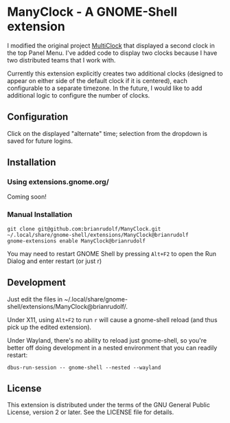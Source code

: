 # ManyClock - A GNOME-Shell extension

I modified the original project [MultiClock](https://github.com/mibus/MultiClock) that displayed a second clock in the top Panel Menu. I've added code to display two clocks because I have two distributed teams that I work with. 

Currently this extension explicitly creates two additional clocks (designed to appear on either side of the default clock if it is centered), each configurable to a separate timezone. In the future, I would like to add additional logic to configure the number of clocks.  

## Configuration

Click on the displayed "alternate" time; selection from the dropdown is saved for future logins.

## Installation
### Using extensions.gnome.org/
Coming soon!

### Manual Installation

```
git clone git@github.com:brianrudolf/ManyClock.git ~/.local/share/gnome-shell/extensions/ManyClock@brianrudolf
gnome-extensions enable ManyClock@brianrudolf
```
You may need to restart GNOME Shell by pressing `Alt+F2` to open the Run Dialog and enter restart (or just r) 

## Development

Just edit the files in ~/.local/share/gnome-shell/extensions/ManyClock@brianrudolf/.

Under X11, using `Alt+F2` to run `r` will cause a gnome-shell reload (and thus pick up the edited extension).

Under Wayland, there's no ability to reload just gnome-shell, so you're better off doing development in a nested environment that you can readily restart:

```
dbus-run-session -- gnome-shell --nested --wayland
```

## License

This extension is distributed under the terms of the GNU General Public License, version 2 or later. See the LICENSE file for details.
